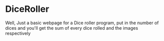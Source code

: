 # DiceRoller
Well, Just a basic webpage for a Dice roller program, put in the number of dices and you'll get the sum of every dice rolled and the images respectively
